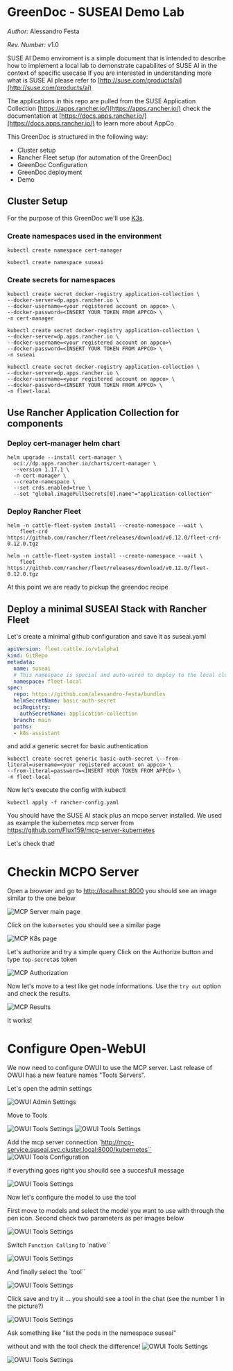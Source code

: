 # GreenDoc - SUSEAI Demo Lab

*Author:* Alessandro Festa

*Rev. Number:* v1.0

SUSE AI Demo enviroment is a simple document that is intended to describe how to implement a local lab to demonstrate capabilites of SUSE AI in the context of specific usecase
If you are interested in understanding more what is SUSE AI please refer to [http://suse.com/products/ai](http://suse.com/products/ai)

The applications in this repo are pulled from the SUSE Application Collection [https://apps.rancher.io/](https://apps.rancher.io/) check the documentation at [https://docs.apps.rancher.io/](https://docs.apps.rancher.io/) to learn more about AppCo

This GreenDoc is structured in the following way:

* Cluster setup
* Rancher Fleet setup (for automation of the GreenDoc)
* GreenDoc Configuration
* GreenDoc deployment
* Demo


## Cluster Setup

For the purpose of this GreenDoc we'll use [K3s](https://k3s.io).

### Create namespaces used in the environment

```SHELL
kubectl create namespace cert-manager
```
```SHELL
kubectl create namespace suseai
```

### Create secrets for namespaces

```SHELL
kubectl create secret docker-registry application-collection \
--docker-server=dp.apps.rancher.io \
--docker-username=<your registered account on appco> \
--docker-password=<INSERT YOUR TOKEN FROM APPCO> \
-n cert-manager
```

```SHELL
kubectl create secret docker-registry application-collection \
--docker-server=dp.apps.rancher.io \
--docker-username=<your registered account on appco>\
--docker-password=<INSERT YOUR TOKEN FROM APPCO> \
-n suseai
```
```SHELL
kubectl create secret docker-registry application-collection \
--docker-server=dp.apps.rancher.io \
--docker-username=<your registered account on appco> \
--docker-password=<INSERT YOUR TOKEN FROM APPCO> \
-n fleet-local
```

## Use Rancher Application Collection for components

### Deploy cert-manager helm chart

```SHELL
helm upgrade --install cert-manager \
  oci://dp.apps.rancher.io/charts/cert-manager \
  --version 1.17.1 \
  -n cert-manager \
  --create-namespace \
  --set crds.enabled=true \
  --set "global.imagePullSecrets[0].name"="application-collection"
```

### Deploy Rancher Fleet

```SHELL
helm -n cattle-fleet-system install --create-namespace --wait \
    fleet-crd https://github.com/rancher/fleet/releases/download/v0.12.0/fleet-crd-0.12.0.tgz
```
```SHELL
helm -n cattle-fleet-system install --create-namespace --wait \
    fleet https://github.com/rancher/fleet/releases/download/v0.12.0/fleet-0.12.0.tgz
```
At this point we are ready to pickup the greendoc recipe

## Deploy a minimal SUSEAI Stack with Rancher Fleet

Let's create a minimal github configuration and save it as suseai.yaml

```YAML
apiVersion: fleet.cattle.io/v1alpha1
kind: GitRepo
metadata:
  name: suseai
  # This namespace is special and auto-wired to deploy to the local cluster
  namespace: fleet-local
spec:
  repo: https://github.com/alessandro-festa/bundles
  helmSecretName: basic-auth-secret
  ociRegistry:
    authSecretName: application-collection
  branch: main
  paths:
  - k8s-assistant
```
and add a generic secret for basic authentication

```SHELL
kubectl create secret generic basic-auth-secret \--from-literal=username=<your registered account on appco> \
--from-literal=password=<INSERT YOUR TOKEN FROM APPCO> \
-n fleet-local
```
Now let's execute the config with kubectl

```SHELL
kubectl apply -f rancher-config.yaml
```
You should have the SUSE AI stack plus an mcpo server installed.
We used as example the kubernetes mcp server from https://github.com/Flux159/mcp-server-kubernetes


Let's check that!

# Checkin MCPO Server

Open a browser and go to [http://localhost:8000](http://localhost:8000) you should see an image similar to the one below

![MCP Server main page](images/mcp01.png)

Click on the `kubernetes` you should see a similar page

![MCP K8s page](images/mcp02.png)

Let's authorize and try a simple query
Click on the Authorize button and type `top-secret`as token

![MCP Authorization](images/mcp03.png)

Now let's move to a test like get node informations. Use the `try out` option and check the results.

![MCP Results](images/mcp04.png)

It works!

# Configure Open-WebUI
We now need to configure OWUI to use the MCP server.
Last release of OWUI has a new feature names "Tools Servers".

Let's open the admin settings

![OWUI Admin Settings](images/owui01.png)

Move to Tools

![OWUI Tools Settings](images/owui2.png)
![OWUI Tools Settings](images/owui3.png)

Add the mcp server connection
`http://mcp-service.suseai.svc.cluster.local:8000/kubernetes``
![OWUI Tools Configuration](images/owui4.png)

if everything goes right you shouild see a succesfull message

![OWUI Tools Settings](images/owui5.png)

Now let's configure the model to use the tool

First move to models and select the model you want to use with through the pen icon. Second check two parameters as per images below

![OWUI Tools Settings](images/owui7.png)

Switch `Function Calling` to `native``

![OWUI Tools Settings](images/owui8.png)

And finally select the `tool``

![OWUI Tools Settings](images/owui9.png)

Click save and try it ... you should see a tool in the chat (see the number 1 in the picture?)

![OWUI Tools Settings](images/owui10.png)

Ask something  like "list the pods in the namespace suseai"

without and with the tool check the difference!
![OWUI Tools Settings](images/owui11.png)

![OWUI Tools Settings](images/owui12.png)


